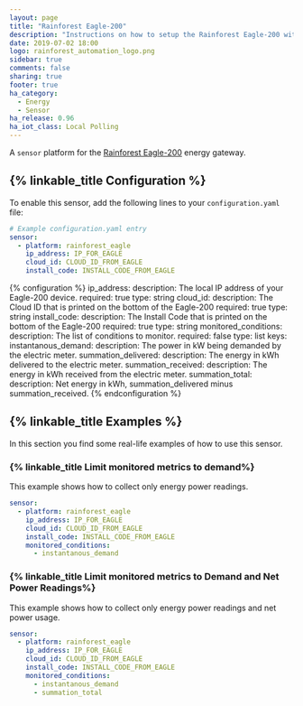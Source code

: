 ```yaml
---
layout: page
title: "Rainforest Eagle-200"
description: "Instructions on how to setup the Rainforest Eagle-200 with Home Assistant."
date: 2019-07-02 18:00
logo: rainforest_automation_logo.png
sidebar: true
comments: false
sharing: true
footer: true
ha_category:
  - Energy
  - Sensor
ha_release: 0.96
ha_iot_class: Local Polling
---
```


A `sensor` platform for the [Rainforest Eagle-200](https://rainforestautomation.com/rfa-z114-eagle-200/) energy gateway.

## {% linkable_title Configuration %}

To enable this sensor, add the following lines to your `configuration.yaml` file:

```yaml
# Example configuration.yaml entry
sensor:
  - platform: rainforest_eagle
    ip_address: IP_FOR_EAGLE
    cloud_id: CLOUD_ID_FROM_EAGLE
    install_code: INSTALL_CODE_FROM_EAGLE
```

{% configuration %}
ip_address:
  description: The local IP address of your Eagle-200 device.
  required: true
  type: string
cloud_id:
  description: The Cloud ID that is printed on the bottom of the Eagle-200
  required: true
  type: string
install_code:
  description: The Install Code that is printed on the bottom of the Eagle-200
  required: true
  type: string
monitored_conditions:
  description: The list of conditions to monitor.
  required: false
  type: list
  keys:
    instantanous_demand:
      description: The power in kW being demanded by the electric meter.
    summation_delivered:
      description: The energy in kWh delivered to the electric meter.
    summation_received:
      description: The energy in kWh received from the electric meter.
    summation_total:
      description: Net energy in kWh, summation_delivered minus summation_received.
{% endconfiguration %}

## {% linkable_title Examples %}

In this section you find some real-life examples of how to use this sensor.

### {% linkable_title Limit monitored metrics to demand%}

This example shows how to collect only energy power readings.

```yaml
sensor:
  - platform: rainforest_eagle
    ip_address: IP_FOR_EAGLE
    cloud_id: CLOUD_ID_FROM_EAGLE
    install_code: INSTALL_CODE_FROM_EAGLE
    monitored_conditions:
      - instantanous_demand
```

### {% linkable_title Limit monitored metrics to Demand and Net Power Readings%}                                                          

This example shows how to collect only energy power readings and net power usage.

```yaml
sensor:
  - platform: rainforest_eagle
    ip_address: IP_FOR_EAGLE
    cloud_id: CLOUD_ID_FROM_EAGLE
    install_code: INSTALL_CODE_FROM_EAGLE
    monitored_conditions:
      - instantanous_demand
      - summation_total
```
